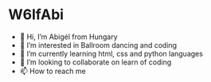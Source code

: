 # W6lfAbi

- 👋 Hi, I’m Abigél from Hungary
- 👀 I’m interested in Ballroom dancing and coding
- 🌱 I’m currently learning html, css and python languages
- 💞️ I’m looking to collaborate on learn of coding
- 📫 How to reach me

<!---
W6lfabi/W6lfabi is a ✨ special ✨ repository because its `README.md` (this file) appears on your GitHub profile.
You can click the Preview link to take a look at your changes.
--->
